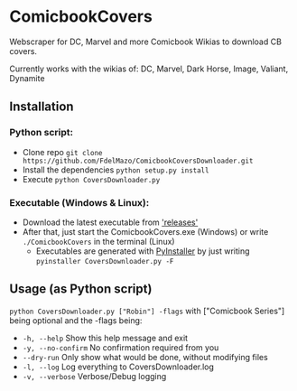 # ComicbookCovers
Webscraper for DC, Marvel and more Comicbook Wikias to download CB covers.

Currently works with the wikias of: DC, Marvel, Dark Horse, Image, Valiant, Dynamite

## Installation

### Python script:
* Clone repo `git clone https://github.com/FdelMazo/ComicbookCoversDownloader.git`
* Install the dependencies `python setup.py install`
* Execute `python CoversDownloader.py`

### Executable (Windows & Linux):
* Download the latest executable from ['releases'](https://github.com/FdelMazo/ComicbookCoversDownloader/releases)
* After that, just start the ComicbookCovers.exe (Windows) or write `./ComicbookCovers` in the terminal (Linux)
    * Executables are generated with [PyInstaller](http://www.pyinstaller.org/) by just writing `pyinstaller CoversDownloader.py -F`

## Usage (as Python script)

`python CoversDownloader.py ["Robin"] -flags` with ["Comicbook Series"] being optional and the -flags being:

* `-h, --help`            Show this help message and exit
* `-y, --no-confirm`      No confirmation required from you
* `--dry-run`             Only show what would be done, without modifying files
* `-l, --log`             Log everything to CoversDownloader.log
* `-v, --verbose`         Verbose/Debug logging
